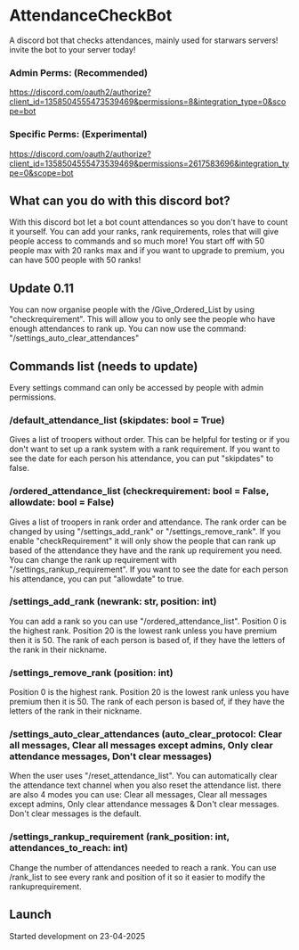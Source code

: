 # AttendanceCheckBot
A discord bot that checks attendances, mainly used for starwars servers!
invite the bot to your server today!

### Admin Perms: (Recommended)
https://discord.com/oauth2/authorize?client_id=1358504555473539469&permissions=8&integration_type=0&scope=bot
### Specific Perms: (Experimental)
https://discord.com/oauth2/authorize?client_id=1358504555473539469&permissions=2617583696&integration_type=0&scope=bot

## What can you do with this discord bot?
With this discord bot let a bot count attendances so you don't have to count it yourself.
You can add your ranks, rank requirements, roles that will give people access to commands and so much more!
You start off with 50 people max with 20 ranks max and if you want to upgrade to premium, you can have 500 people with 50 ranks!

## Update 0.11
You can now organise people with the /Give_Ordered_List by using "checkrequirement". This will allow you to only see the people who have enough attendances to rank up.
You can now use the command: "/settings_auto_clear_attendances"

## Commands list (needs to update)
Every settings command can only be accessed by people with admin permissions.

### /default_attendance_list (skipdates: bool = True)
Gives a list of troopers without order. This can be helpful for testing or if you don't want to set up a rank system with a rank requirement. If you want to see the date for each person his attendance, you can put "skipdates" to false.

### /ordered_attendance_list (checkrequirement: bool = False, allowdate: bool = False)
Gives a list of troopers in rank order and attendance. The rank order can be changed by using "/settings_add_rank" or "/settings_remove_rank". If you enable "checkRequirement" it will only show the people that can rank up based of the attendance they have and the rank up requirement you need. You can change the rank up requirement with "/settings_rankup_requirement". If you want to see the date for each person his attendance, you can put "allowdate" to true.

### /settings_add_rank (newrank: str, position: int)
You can add a rank so you can use "/ordered_attendance_list". Position 0 is the highest rank. Position 20 is the lowest rank unless you have premium then it is 50. The rank of each person is based of, if they have the letters of the rank in their nickname.

### /settings_remove_rank (position: int)
Position 0 is the highest rank. Position 20 is the lowest rank unless you have premium then it is 50. The rank of each person is based of, if they have the letters of the rank in their nickname.

### /settings_auto_clear_attendances (auto_clear_protocol: Clear all messages, Clear all messages except admins, Only clear attendance messages, Don't clear messages)
When the user uses "/reset_attendance_list". You can automatically clear the attendance text channel when you also reset the attendance list. there are also 4 modes you can use: Clear all messages, Clear all messages except admins, Only clear attendance messages & Don't clear messages. Don't clear messages is the default.

### /settings_rankup_requirement (rank_position: int, attendances_to_reach: int)
Change the number of attendances needed to reach a rank. You can use /rank_list to see every rank and position of it so it easier to modify the rankuprequirement.


## Launch
Started development on 23-04-2025
